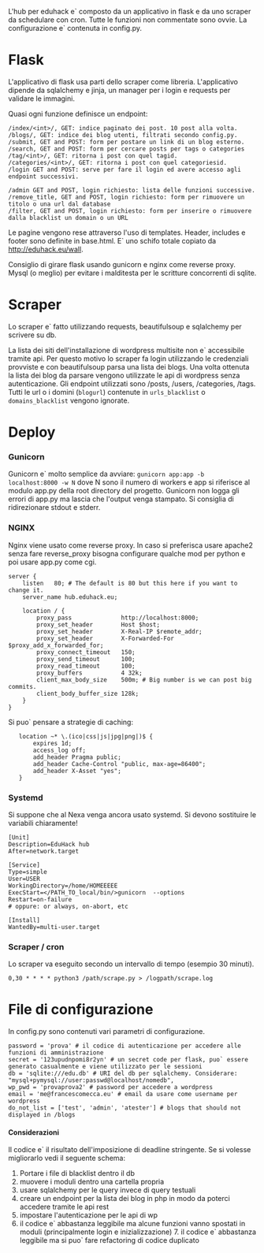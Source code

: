 L'hub per eduhack e\` composto da un applicativo in flask e da uno scraper da schedulare con cron.
Tutte le funzioni non commentate sono ovvie.
La configurazione e\` contenuta in config.py.

# Flask

L'applicativo di flask usa parti dello scraper come libreria.
L'applicativo dipende da sqlalchemy e jinja, un manager per i login e requests per validare le immagini.

Quasi ogni funzione definisce un endpoint:

```
/index/<int>/, GET: indice paginato dei post. 10 post alla volta.
/blogs/, GET: indice dei blog utenti, filtrati secondo config.py.
/submit, GET and POST: form per postare un link di un blog esterno.
/search, GET and POST: form per cercare posts per tags o categories
/tag/<int>/, GET: ritorna i post con quel tagid.
/categories/<int>/, GET: ritorna i post con quel categoriesid.
/login GET and POST: serve per fare il login ed avere accesso agli endpoint successivi.

/admin GET and POST, login richiesto: lista delle funzioni successive.
/remove_title, GET and POST, login richiesto: form per rimuovere un titolo o una url dal database
/filter, GET and POST, login richiesto: form per inserire o rimuovere dalla blacklist un domain o un URL 
```

Le pagine vengono rese attraverso l'uso di templates.
Header, includes e footer sono definite in base.html. E` uno schifo totale copiato da http://eduhack.eu/wall.

Consiglio di girare flask usando gunicorn e nginx come reverse proxy. Mysql (o meglio) per evitare i malditesta per le scritture concorrenti di sqlite.


# Scraper

Lo scraper e\` fatto utilizzando requests, beautifulsoup e sqlalchemy per scrivere su db.

La lista dei siti dell'installazione di wordpress multisite non e\` accessibile tramite api.
Per questo motivo lo scraper fa login utilizzando le credenziali provviste e con beautifulsoup parsa una lista dei blogs.
Una volta ottenuta la lista dei blog da parsare vengono utilizzate le api di wordpress senza autenticazione.
Gli endpoint utilizzati sono /posts, /users, /categories, /tags.
Tutti le url o i domini (`blogurl`) contenute in `urls_blacklist` o `domains_blacklist` vengono ignorate.

# Deploy

### Gunicorn

Gunicorn e\` molto semplice da avviare:
` gunicorn app:app -b localhost:8000 -w N `
dove N sono il numero di workers e app si riferisce al modulo app.py della root directory del progetto.
Gunicorn non logga gli errori di app.py ma lascia che l'output venga stampato. Si consiglia di ridirezionare stdout e stderr.

### NGINX

Nginx viene usato come reverse proxy.
In caso si preferisca usare apache2 senza fare reverse_proxy bisogna configurare qualche mod per python e poi usare app.py come cgi.
```
server {
    listen   80; # The default is 80 but this here if you want to change it.
    server_name hub.eduhack.eu;
    
    location / {
        proxy_pass              http://localhost:8000;
        proxy_set_header        Host $host;
        proxy_set_header        X-Real-IP $remote_addr;
        proxy_set_header        X-Forwarded-For $proxy_add_x_forwarded_for;
        proxy_connect_timeout   150;
        proxy_send_timeout      100;
        proxy_read_timeout      100;
        proxy_buffers           4 32k;
        client_max_body_size    500m; # Big number is we can post big commits.
        client_body_buffer_size 128k;
    }
}
```

Si puo` pensare a strategie di caching:

```
   location ~* \.(ico|css|js|jpg|png|)$ {
       expires 1d;
       access_log off;
       add_header Pragma public;
       add_header Cache-Control "public, max-age=86400";
       add_header X-Asset "yes";
   }
```

### Systemd

Si suppone che al Nexa venga ancora usato systemd.
Si devono sostituire le variabili chiaramente!

```
[Unit]
Description=EduHack hub
After=network.target

[Service]
Type=simple
User=USER
WorkingDirectory=/home/HOMEEEEE
ExecStart=</PATH_TO_local/bin/>gunicorn  --options
Restart=on-failure
# oppure: or always, on-abort, etc

[Install]
WantedBy=multi-user.target
```

### Scraper / cron
Lo scraper va eseguito secondo un intervallo di tempo (esempio 30 minuti).
``` cron
0,30 * * * * python3 /path/scrape.py > /logpath/scrape.log
```

# File di configurazione

In config.py sono contenuti vari parametri di configurazione.
```
password = 'prova' # il codice di autenticazione per accedere alle funzioni di amministrazione
secret = '123upudnpomi8r2yn' # un secret code per flask, puo` essere generato casualmente e viene utilizzato per le sessioni
db = 'sqlite:///edu.db' # URI del db per sqlalchemy. Considerare: "mysql+pymysql://user:passwd@localhost/nomedb",
wp_pwd = 'provaprova2' # password per accedere a wordpress
email = 'me@francescomecca.eu' # email da usare come username per wordpress
do_not_list = ['test', 'admin', 'atester'] # blogs that should not displayed in /blogs
```

#### Considerazioni

Il codice e\` il risultato dell'imposizione di deadline stringente.
Se si volesse migliorarlo vedi il seguente schema:

1. Portare i file di blacklist dentro il db
2. muovere i moduli dentro una cartella propria
3. usare sqlalchemy per le query invece di query testuali 
4. creare un endpoint per la lista dei blog in php in modo da poterci accedere tramite le api rest
5. impostare l'autenticazione per le api di wp
6. il codice e\` abbastanza leggibile ma alcune funzioni vanno spostati in moduli (principalmente login e inizializzazione)
	7. il codice e\` abbastanza leggibile ma si puo` fare refactoring di codice duplicato
